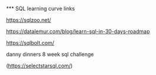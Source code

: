 
*** SQL learning curve links

https://sqlzoo.net/

https://datalemur.com/blog/learn-sql-in-30-days-roadmap

https://sqlbolt.com/

danny dinners 8 week sql challenge

(https://selectstarsql.com/)
